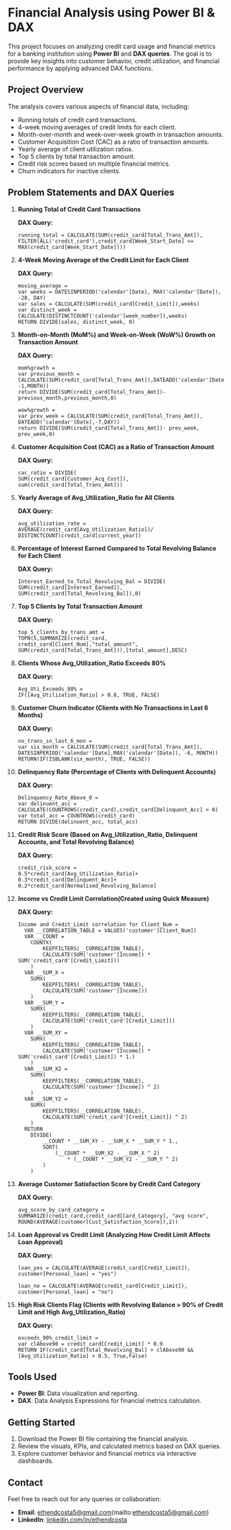 # Financial Analysis using Power BI & DAX

This project focuses on analyzing credit card usage and financial metrics for a banking institution using **Power BI** and **DAX queries**. The goal is to provide key insights into customer behavior, credit utilization, and financial performance by applying advanced DAX functions.

## Project Overview

The analysis covers various aspects of financial data, including:

- Running totals of credit card transactions.
- 4-week moving averages of credit limits for each client.
- Month-over-month and week-over-week growth in transaction amounts.
- Customer Acquisition Cost (CAC) as a ratio of transaction amounts.
- Yearly average of client utilization ratios.
- Top 5 clients by total transaction amount.
- Credit risk scores based on multiple financial metrics.
- Churn indicators for inactive clients.

## Problem Statements and DAX Queries

1. **Running Total of Credit Card Transactions**

    **DAX Query:**
    ```DAX
    running_total = CALCULATE(SUM(credit_card[Total_Trans_Amt]),
    FILTER(ALL('credit_card'),credit_card[Week_Start_Date] <= MAX(credit_card[Week_Start_Date])))
    ```

2. **4-Week Moving Average of the Credit Limit for Each Client**

    **DAX Query:**
    ```DAX
    moving_average =
    var weeks = DATESINPERIOD('calendar'[Date], MAX('calendar'[Date]), -28, DAY)
    var sales = CALCULATE(SUM(credit_card[Credit_Limit]),weeks)
    var distinct_week = CALCULATE(DISTINCTCOUNT('calendar'[week_number]),weeks)
    RETURN DIVIDE(sales, distinct_week, 0)
    ```

3. **Month-on-Month (MoM%) and Week-on-Week (WoW%) Growth on Transaction Amount**

    **DAX Query:**
    ```DAX
    mom%growth =
    var previous_month = CALCULATE(SUM(credit_card[Total_Trans_Amt]),DATEADD('calendar'[Date], -1,MONTH))
    return DIVIDE(SUM(credit_card[Total_Trans_Amt])-previous_month,previous_month,0)

    wow%growth =
    var prev_week = CALCULATE(SUM(credit_card[Total_Trans_Amt]), DATEADD('calendar'[Date],-7,DAY))
    return DIVIDE(SUM(credit_card[Total_Trans_Amt])- prev_week, prev_week,0)
    ```

4. **Customer Acquisition Cost (CAC) as a Ratio of Transaction Amount**

    **DAX Query:**
    ```DAX
    cac_ratio = DIVIDE(
    SUM(credit_card[Customer_Acq_Cost]),
    sum(credit_card[Total_Trans_Amt])) 
    ```

5. **Yearly Average of Avg_Utilization_Ratio for All Clients**

    **DAX Query:**
    ```DAX
    avg_utilization_rate =
    AVERAGE(credit_card[Avg_Utilization_Ratio])/
    DISTINCTCOUNT(credit_card[current_year])
    ```

6. **Percentage of Interest Earned Compared to Total Revolving Balance for Each Client**

    **DAX Query:**
    ```DAX
    Interest_Earned_to_Total_Revolving_Bal = DIVIDE(
    SUM(credit_card[Interest_Earned]),
    SUM(credit_card[Total_Revolving_Bal]),0)
    ```

7. **Top 5 Clients by Total Transaction Amount**

    **DAX Query:**
    ```DAX
    top_5_clients_by_trans_amt =
    TOPN(5,SUMMARIZE(credit_card, credit_card[Client_Num],"total_amount", SUM(credit_card[Total_Trans_Amt])),[total_amount],DESC)
    ```

8. **Clients Whose Avg_Utilization_Ratio Exceeds 80%**

    **DAX Query:**
    ```DAX
    Avg_Uti_Exceeds_80% = 
    IF([Avg_Utilization_Ratio] > 0.8, TRUE, FALSE)
    ```

9. **Customer Churn Indicator (Clients with No Transactions in Last 6 Months)**

    **DAX Query:**
    ```DAX
    no_trans_in_last_6_mon = 
    var six_month = CALCULATE(SUM(credit_card[Total_Trans_Amt]), DATESINPERIOD('calendar'[Date],MAX('calendar'[Date]), -6, MONTH))
    RETURN(IF(ISBLANK(six_month), TRUE, FALSE))
    ```

10. **Delinquency Rate (Percentage of Clients with Delinquent Accounts)**

    **DAX Query:**
    ```DAX
    Delinquency_Rate_Above_0 =
    var delinuent_acc = CALCULATE(COUNTROWS(credit_card),credit_card[Delinquent_Acc] > 0)
    var total_acc = COUNTROWS(credit_card)
    RETURN DIVIDE(delinuent_acc, total_acc)
    ```

11. **Credit Risk Score (Based on Avg_Utilization_Ratio, Delinquent Accounts, and Total Revolving Balance)**

    **DAX Query:**
    ```DAX
    credit_risk_score =
    0.5*credit_card[Avg_Utilization_Ratio]+
    0.3*credit_card[Delinquent_Acc]+
    0.2*credit_card[Normalised_Revolving_Balance]
    ```

12. **Income vs Credit Limit Correlation(Created using Quick Measure)**

    **DAX Query:**
    ```DAX
    Income and Credit_Limit correlation for Client_Num = 
      VAR __CORRELATION_TABLE = VALUES('customer'[Client_Num])
      VAR __COUNT =
      	COUNTX(
      		KEEPFILTERS(__CORRELATION_TABLE),
      		CALCULATE(SUM('customer'[Income]) * SUM('credit_card'[Credit_Limit]))
      	)
      VAR __SUM_X =
      	SUMX(
      		KEEPFILTERS(__CORRELATION_TABLE),
      		CALCULATE(SUM('customer'[Income]))
      	)
      VAR __SUM_Y =
      	SUMX(
      		KEEPFILTERS(__CORRELATION_TABLE),
      		CALCULATE(SUM('credit_card'[Credit_Limit]))
      	)
      VAR __SUM_XY =
      	SUMX(
      		KEEPFILTERS(__CORRELATION_TABLE),
      		CALCULATE(SUM('customer'[Income]) * SUM('credit_card'[Credit_Limit]) * 1.)
      	)
      VAR __SUM_X2 =
      	SUMX(
      		KEEPFILTERS(__CORRELATION_TABLE),
      		CALCULATE(SUM('customer'[Income]) ^ 2)
      	)
      VAR __SUM_Y2 =
      	SUMX(
      		KEEPFILTERS(__CORRELATION_TABLE),
      		CALCULATE(SUM('credit_card'[Credit_Limit]) ^ 2)
      	)
      RETURN
      	DIVIDE(
      		__COUNT * __SUM_XY - __SUM_X * __SUM_Y * 1.,
      		SQRT(
      			(__COUNT * __SUM_X2 - __SUM_X ^ 2)
      				* (__COUNT * __SUM_Y2 - __SUM_Y ^ 2)
      		)
      	)
    ```

13. **Average Customer Satisfaction Score by Credit Card Category**

    **DAX Query:**
    ```DAX
    avg_score_by_card_category =
    SUMMARIZE(credit_card,credit_card[Card_Category], "avg score", ROUND(AVERAGE(customer[Cust_Satisfaction_Score]),2))
    ```

14. **Loan Approval vs Credit Limit (Analyzing How Credit Limit Affects Loan Approval)**

    **DAX Query:**
    ```DAX
    loan_yes = CALCULATE(AVERAGE(credit_card[Credit_Limit]), customer[Personal_loan] = "yes")

    loan_no = CALCULATE(AVERAGE(credit_card[Credit_Limit]), customer[Personal_loan] = "no")
    ```

15. **High Risk Clients Flag (Clients with Revolving Balance > 90% of Credit Limit and High Avg_Utilization_Ratio)**

    **DAX Query:**
    ```DAX
    exceeds_90%_credit_limit =
    var clAbove90 = credit_card[Credit_Limit] * 0.9
    RETURN IF(credit_card[Total_Revolving_Bal] > clAbove90 && [Avg_Utilization_Ratio] > 0.5, True,False)
    ```

## Tools Used

- **Power BI**: Data visualization and reporting.
- **DAX**: Data Analysis Expressions for financial metrics calculation.

## Getting Started

1. Download the Power BI file containing the financial analysis.
2. Review the visuals, KPIs, and calculated metrics based on DAX queries.
3. Explore customer behavior and financial metrics via interactive dashboards.

## Contact

Feel free to reach out for any queries or collaboration:

- **Email**: ethendcosta5@gmail.com(mailto:ethendcosta5@gmail.com)
- **LinkedIn**: [linkedin.com/in/ethendcosta](http://linkedin.com/in/ethendcosta)
